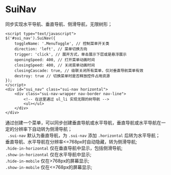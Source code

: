 # SuiNav
同步实现水平导航、垂直导航、侧滑导航，无限树形； 

    <script type="text/javascript">
    $('#sui_nav').SuiNav({
        toggleName: '.MenuToggle', // 控制菜单开关类
        direction: 'left', // 菜单切换方向
        trigger: 'click', // 展开方式，单击展示下层或是悬浮展示
        openingSpeed: 400, // 打开菜单动画时间
        closingSpeed: 400, // 关闭菜单动画时间
        closingCascade: true, // 级联关闭所有菜单，仅对垂直导航菜单有效
        destroy: true // 切换菜单时是否释放控件占用资源
    });
    </script>
    <div id="sui_nav" class="sui-nav horizontal">
        <div class="sui-nav-wrapper nav-border nav-line">
            <!-- 在这里通过 ul_li 实现无限的树导航 -->
            <ul></ul>
        </div>
    </div>
通过创建一个菜单，可以同步创建垂直导航或水平导航，垂直导航或水平导航在一定的分辨率下自动转为侧滑导航；  
` .sui-nav` 默认为垂直导航，为 `.sui-nav` 添加 `.horizontal` 后转为水平导航；  
垂直导航、水平导航在分辨率<=768px时自动隐藏，转为侧滑导航;  
`.hide-in-horizontal` 仅在垂直导航中显示，包括侧滑导航;  
`.show-in-horizontal` 仅在水平导航中显示;  
`.hide-in-mobile` 仅在>768px的屏幕显示;  
`.show-in-mobile` 仅在<=768px的屏幕显示;  
